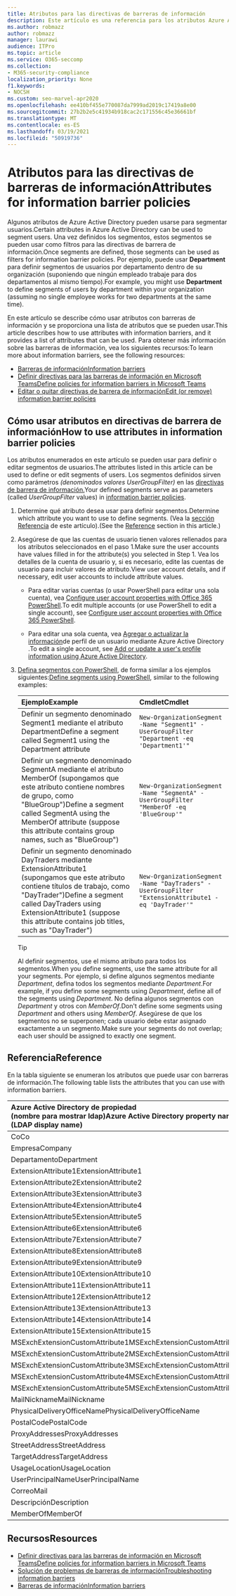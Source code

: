 ```yaml
---
title: Atributos para las directivas de barreras de información
description: Este artículo es una referencia para los atributos Azure Active Directory cuenta de usuario que puede usar para definir segmentos de barrera de información.
ms.author: robmazz
author: robmazz
manager: laurawi
audience: ITPro
ms.topic: article
ms.service: O365-seccomp
ms.collection:
- M365-security-compliance
localization_priority: None
f1.keywords:
- NOCSH
ms.custom: seo-marvel-apr2020
ms.openlocfilehash: ee410bf455e770087da7999ad2019c17419a8e00
ms.sourcegitcommit: 27b2b2e5c41934b918cac2c171556c45e36661bf
ms.translationtype: MT
ms.contentlocale: es-ES
ms.lasthandoff: 03/19/2021
ms.locfileid: "50919736"
---
```

# <a name="attributes-for-information-barrier-policies"></a><span data-ttu-id="6080b-103">Atributos para las directivas de barreras de información</span><span class="sxs-lookup"><span data-stu-id="6080b-103">Attributes for information barrier policies</span></span>

<span data-ttu-id="6080b-104">Algunos atributos de Azure Active Directory pueden usarse para segmentar usuarios.</span><span class="sxs-lookup"><span data-stu-id="6080b-104">Certain attributes in Azure Active Directory can be used to segment users.</span></span> <span data-ttu-id="6080b-105">Una vez definidos los segmentos, estos segmentos se pueden usar como filtros para las directivas de barrera de información.</span><span class="sxs-lookup"><span data-stu-id="6080b-105">Once segments are defined, those segments can be used as filters for information barrier policies.</span></span> <span data-ttu-id="6080b-106">Por ejemplo, puede usar **Department** para definir segmentos de usuarios por departamento dentro de su organización (suponiendo que ningún empleado trabaje para dos departamentos al mismo tiempo).</span><span class="sxs-lookup"><span data-stu-id="6080b-106">For example, you might use **Department** to define segments of users by department within your organization (assuming no single employee works for two departments at the same time).</span></span>

<span data-ttu-id="6080b-107">En este artículo se describe cómo usar atributos con barreras de información y se proporciona una lista de atributos que se pueden usar.</span><span class="sxs-lookup"><span data-stu-id="6080b-107">This article describes how to use attributes with information barriers, and it provides a list of attributes that can be used.</span></span> <span data-ttu-id="6080b-108">Para obtener más información sobre las barreras de información, vea los siguientes recursos:</span><span class="sxs-lookup"><span data-stu-id="6080b-108">To learn more about information barriers, see the following resources:</span></span>

- [<span data-ttu-id="6080b-109">Barreras de información</span><span class="sxs-lookup"><span data-stu-id="6080b-109">Information barriers</span></span>](information-barriers.md)
- [<span data-ttu-id="6080b-110">Definir directivas para las barreras de información en Microsoft Teams</span><span class="sxs-lookup"><span data-stu-id="6080b-110">Define policies for information barriers in Microsoft Teams</span></span>](information-barriers-policies.md)
- [<span data-ttu-id="6080b-111">Editar o quitar directivas de barrera de información</span><span class="sxs-lookup"><span data-stu-id="6080b-111">Edit (or remove) information barrier policies</span></span>](information-barriers-edit-segments-policies.md)

## <a name="how-to-use-attributes-in-information-barrier-policies"></a><span data-ttu-id="6080b-112">Cómo usar atributos en directivas de barrera de información</span><span class="sxs-lookup"><span data-stu-id="6080b-112">How to use attributes in information barrier policies</span></span>

<span data-ttu-id="6080b-113">Los atributos enumerados en este artículo se pueden usar para definir o editar segmentos de usuarios.</span><span class="sxs-lookup"><span data-stu-id="6080b-113">The attributes listed in this article can be used to define or edit segments of users.</span></span> <span data-ttu-id="6080b-114">Los segmentos definidos sirven como parámetros *(denominados valores UserGroupFilter)* en las [directivas de barrera de información.](information-barriers-policies.md)</span><span class="sxs-lookup"><span data-stu-id="6080b-114">Your defined segments serve as parameters (called *UserGroupFilter* values) in [information barrier policies](information-barriers-policies.md).</span></span>

1. <span data-ttu-id="6080b-115">Determine qué atributo desea usar para definir segmentos.</span><span class="sxs-lookup"><span data-stu-id="6080b-115">Determine which attribute you want to use to define segments.</span></span> <span data-ttu-id="6080b-116">(Vea la [sección Referencia](#reference) de este artículo).</span><span class="sxs-lookup"><span data-stu-id="6080b-116">(See the [Reference](#reference) section in this article.)</span></span>

2. <span data-ttu-id="6080b-117">Asegúrese de que las cuentas de usuario tienen valores rellenados para los atributos seleccionados en el paso 1.</span><span class="sxs-lookup"><span data-stu-id="6080b-117">Make sure the user accounts have values filled in for the attribute(s) you selected in Step 1.</span></span> <span data-ttu-id="6080b-118">Vea los detalles de la cuenta de usuario y, si es necesario, edite las cuentas de usuario para incluir valores de atributo.</span><span class="sxs-lookup"><span data-stu-id="6080b-118">View user account details, and if necessary, edit user accounts to include attribute values.</span></span> 

    - <span data-ttu-id="6080b-119">Para editar varias cuentas (o usar PowerShell para editar una sola cuenta), vea [Configure user account properties with Office 365 PowerShell](../enterprise/configure-user-account-properties-with-microsoft-365-powershell.md).</span><span class="sxs-lookup"><span data-stu-id="6080b-119">To edit multiple accounts (or use PowerShell to edit a single account), see [Configure user account properties with Office 365 PowerShell](../enterprise/configure-user-account-properties-with-microsoft-365-powershell.md).</span></span>

    - <span data-ttu-id="6080b-120">Para editar una sola cuenta, vea [Agregar o actualizar la información](/azure/active-directory/fundamentals/active-directory-users-profile-azure-portal)de perfil de un usuario mediante Azure Active Directory .</span><span class="sxs-lookup"><span data-stu-id="6080b-120">To edit a single account, see [Add or update a user's profile information using Azure Active Directory](/azure/active-directory/fundamentals/active-directory-users-profile-azure-portal).</span></span>

3. <span data-ttu-id="6080b-121">[Defina segmentos con PowerShell](information-barriers-policies.md#define-segments-using-powershell), de forma similar a los ejemplos siguientes:</span><span class="sxs-lookup"><span data-stu-id="6080b-121">[Define segments using PowerShell](information-barriers-policies.md#define-segments-using-powershell), similar to the following examples:</span></span>

    |<span data-ttu-id="6080b-122">**Ejemplo**</span><span class="sxs-lookup"><span data-stu-id="6080b-122">**Example**</span></span>|<span data-ttu-id="6080b-123">**Cmdlet**</span><span class="sxs-lookup"><span data-stu-id="6080b-123">**Cmdlet**</span></span>|
    |:----------|:---------|
    | <span data-ttu-id="6080b-124">Definir un segmento denominado Segment1 mediante el atributo Department</span><span class="sxs-lookup"><span data-stu-id="6080b-124">Define a segment called Segment1 using the Department attribute</span></span> | `New-OrganizationSegment -Name "Segment1" -UserGroupFilter "Department -eq 'Department1'"` |
    | <span data-ttu-id="6080b-125">Definir un segmento denominado SegmentA mediante el atributo MemberOf (supongamos que este atributo contiene nombres de grupo, como "BlueGroup")</span><span class="sxs-lookup"><span data-stu-id="6080b-125">Define a segment called SegmentA using the MemberOf attribute (suppose this attribute contains group names, such as "BlueGroup")</span></span> | `New-OrganizationSegment -Name "SegmentA" -UserGroupFilter "MemberOf -eq 'BlueGroup'"` |
    | <span data-ttu-id="6080b-126">Definir un segmento denominado DayTraders mediante ExtensionAttribute1 (supongamos que este atributo contiene títulos de trabajo, como "DayTrader")</span><span class="sxs-lookup"><span data-stu-id="6080b-126">Define a segment called DayTraders using ExtensionAttribute1 (suppose this attribute contains job titles, such as "DayTrader")</span></span> | `New-OrganizationSegment -Name "DayTraders" -UserGroupFilter "ExtensionAttribute1 -eq 'DayTrader'"` |

    > [!TIP]
    > <span data-ttu-id="6080b-127">Al definir segmentos, use el mismo atributo para todos los segmentos.</span><span class="sxs-lookup"><span data-stu-id="6080b-127">When you define segments, use the same attribute for all your segments.</span></span> <span data-ttu-id="6080b-128">Por ejemplo, si define algunos segmentos mediante *Department*, defina todos los segmentos mediante *Department*.</span><span class="sxs-lookup"><span data-stu-id="6080b-128">For example, if you define some segments using *Department*, define all of the segments using *Department*.</span></span> <span data-ttu-id="6080b-129">No defina algunos segmentos con *Department* y otros con *MemberOf*.</span><span class="sxs-lookup"><span data-stu-id="6080b-129">Don't define some segments using *Department* and others using *MemberOf*.</span></span> <span data-ttu-id="6080b-130">Asegúrese de que los segmentos no se superponen; cada usuario debe estar asignado exactamente a un segmento.</span><span class="sxs-lookup"><span data-stu-id="6080b-130">Make sure your segments do not overlap; each user should be assigned to exactly one segment.</span></span>

## <a name="reference"></a><span data-ttu-id="6080b-131">Referencia</span><span class="sxs-lookup"><span data-stu-id="6080b-131">Reference</span></span>

<span data-ttu-id="6080b-132">En la tabla siguiente se enumeran los atributos que puede usar con barreras de información.</span><span class="sxs-lookup"><span data-stu-id="6080b-132">The following table lists the attributes that you can use with information barriers.</span></span>

|<span data-ttu-id="6080b-133">**Azure Active Directory de propiedad <br/> (nombre para mostrar ldap)**</span><span class="sxs-lookup"><span data-stu-id="6080b-133">**Azure Active Directory property name<br/>(LDAP display name)**</span></span>|<span data-ttu-id="6080b-134">**Exchange nombre de la propiedad**</span><span class="sxs-lookup"><span data-stu-id="6080b-134">**Exchange property name**</span></span>|
|:---------------------------------------------------------------|:-------------------------|
| <span data-ttu-id="6080b-135">Co</span><span class="sxs-lookup"><span data-stu-id="6080b-135">Co</span></span> | <span data-ttu-id="6080b-136">Co</span><span class="sxs-lookup"><span data-stu-id="6080b-136">Co</span></span> |
| <span data-ttu-id="6080b-137">Empresa</span><span class="sxs-lookup"><span data-stu-id="6080b-137">Company</span></span> | <span data-ttu-id="6080b-138">Empresa</span><span class="sxs-lookup"><span data-stu-id="6080b-138">Company</span></span> |
| <span data-ttu-id="6080b-139">Departamento</span><span class="sxs-lookup"><span data-stu-id="6080b-139">Department</span></span> | <span data-ttu-id="6080b-140">Departamento</span><span class="sxs-lookup"><span data-stu-id="6080b-140">Department</span></span> |
| <span data-ttu-id="6080b-141">ExtensionAttribute1</span><span class="sxs-lookup"><span data-stu-id="6080b-141">ExtensionAttribute1</span></span> | <span data-ttu-id="6080b-142">CustomAttribute1</span><span class="sxs-lookup"><span data-stu-id="6080b-142">CustomAttribute1</span></span> |
| <span data-ttu-id="6080b-143">ExtensionAttribute2</span><span class="sxs-lookup"><span data-stu-id="6080b-143">ExtensionAttribute2</span></span> | <span data-ttu-id="6080b-144">CustomAttribute2</span><span class="sxs-lookup"><span data-stu-id="6080b-144">CustomAttribute2</span></span> |
| <span data-ttu-id="6080b-145">ExtensionAttribute3</span><span class="sxs-lookup"><span data-stu-id="6080b-145">ExtensionAttribute3</span></span> | <span data-ttu-id="6080b-146">CustomAttribute3</span><span class="sxs-lookup"><span data-stu-id="6080b-146">CustomAttribute3</span></span> |
| <span data-ttu-id="6080b-147">ExtensionAttribute4</span><span class="sxs-lookup"><span data-stu-id="6080b-147">ExtensionAttribute4</span></span> | <span data-ttu-id="6080b-148">CustomAttribute4</span><span class="sxs-lookup"><span data-stu-id="6080b-148">CustomAttribute4</span></span> |
| <span data-ttu-id="6080b-149">ExtensionAttribute5</span><span class="sxs-lookup"><span data-stu-id="6080b-149">ExtensionAttribute5</span></span> | <span data-ttu-id="6080b-150">CustomAttribute5</span><span class="sxs-lookup"><span data-stu-id="6080b-150">CustomAttribute5</span></span> |
| <span data-ttu-id="6080b-151">ExtensionAttribute6</span><span class="sxs-lookup"><span data-stu-id="6080b-151">ExtensionAttribute6</span></span> | <span data-ttu-id="6080b-152">CustomAttribute6</span><span class="sxs-lookup"><span data-stu-id="6080b-152">CustomAttribute6</span></span> |
| <span data-ttu-id="6080b-153">ExtensionAttribute7</span><span class="sxs-lookup"><span data-stu-id="6080b-153">ExtensionAttribute7</span></span> | <span data-ttu-id="6080b-154">CustomAttribute7</span><span class="sxs-lookup"><span data-stu-id="6080b-154">CustomAttribute7</span></span> |
| <span data-ttu-id="6080b-155">ExtensionAttribute8</span><span class="sxs-lookup"><span data-stu-id="6080b-155">ExtensionAttribute8</span></span> | <span data-ttu-id="6080b-156">CustomAttribute8</span><span class="sxs-lookup"><span data-stu-id="6080b-156">CustomAttribute8</span></span> |
| <span data-ttu-id="6080b-157">ExtensionAttribute9</span><span class="sxs-lookup"><span data-stu-id="6080b-157">ExtensionAttribute9</span></span> | <span data-ttu-id="6080b-158">CustomAttribute9</span><span class="sxs-lookup"><span data-stu-id="6080b-158">CustomAttribute9</span></span> |
| <span data-ttu-id="6080b-159">ExtensionAttribute10</span><span class="sxs-lookup"><span data-stu-id="6080b-159">ExtensionAttribute10</span></span> | <span data-ttu-id="6080b-160">CustomAttribute10</span><span class="sxs-lookup"><span data-stu-id="6080b-160">CustomAttribute10</span></span> |
| <span data-ttu-id="6080b-161">ExtensionAttribute11</span><span class="sxs-lookup"><span data-stu-id="6080b-161">ExtensionAttribute11</span></span> | <span data-ttu-id="6080b-162">CustomAttribute11</span><span class="sxs-lookup"><span data-stu-id="6080b-162">CustomAttribute11</span></span> |
| <span data-ttu-id="6080b-163">ExtensionAttribute12</span><span class="sxs-lookup"><span data-stu-id="6080b-163">ExtensionAttribute12</span></span> | <span data-ttu-id="6080b-164">CustomAttribute12</span><span class="sxs-lookup"><span data-stu-id="6080b-164">CustomAttribute12</span></span> |
| <span data-ttu-id="6080b-165">ExtensionAttribute13</span><span class="sxs-lookup"><span data-stu-id="6080b-165">ExtensionAttribute13</span></span> | <span data-ttu-id="6080b-166">CustomAttribute13</span><span class="sxs-lookup"><span data-stu-id="6080b-166">CustomAttribute13</span></span> |
| <span data-ttu-id="6080b-167">ExtensionAttribute14</span><span class="sxs-lookup"><span data-stu-id="6080b-167">ExtensionAttribute14</span></span> | <span data-ttu-id="6080b-168">CustomAttribute14</span><span class="sxs-lookup"><span data-stu-id="6080b-168">CustomAttribute14</span></span> |
| <span data-ttu-id="6080b-169">ExtensionAttribute15</span><span class="sxs-lookup"><span data-stu-id="6080b-169">ExtensionAttribute15</span></span> | <span data-ttu-id="6080b-170">CustomAttribute15</span><span class="sxs-lookup"><span data-stu-id="6080b-170">CustomAttribute15</span></span> |
| <span data-ttu-id="6080b-171">MSExchExtensionCustomAttribute1</span><span class="sxs-lookup"><span data-stu-id="6080b-171">MSExchExtensionCustomAttribute1</span></span> | <span data-ttu-id="6080b-172">ExtensionCustomAttribute1</span><span class="sxs-lookup"><span data-stu-id="6080b-172">ExtensionCustomAttribute1</span></span> |
| <span data-ttu-id="6080b-173">MSExchExtensionCustomAttribute2</span><span class="sxs-lookup"><span data-stu-id="6080b-173">MSExchExtensionCustomAttribute2</span></span> | <span data-ttu-id="6080b-174">ExtensionCustomAttribute2</span><span class="sxs-lookup"><span data-stu-id="6080b-174">ExtensionCustomAttribute2</span></span> |
| <span data-ttu-id="6080b-175">MSExchExtensionCustomAttribute3</span><span class="sxs-lookup"><span data-stu-id="6080b-175">MSExchExtensionCustomAttribute3</span></span> | <span data-ttu-id="6080b-176">ExtensionCustomAttribute3</span><span class="sxs-lookup"><span data-stu-id="6080b-176">ExtensionCustomAttribute3</span></span> |
| <span data-ttu-id="6080b-177">MSExchExtensionCustomAttribute4</span><span class="sxs-lookup"><span data-stu-id="6080b-177">MSExchExtensionCustomAttribute4</span></span> | <span data-ttu-id="6080b-178">ExtensionCustomAttribute4</span><span class="sxs-lookup"><span data-stu-id="6080b-178">ExtensionCustomAttribute4</span></span> |
| <span data-ttu-id="6080b-179">MSExchExtensionCustomAttribute5</span><span class="sxs-lookup"><span data-stu-id="6080b-179">MSExchExtensionCustomAttribute5</span></span> | <span data-ttu-id="6080b-180">ExtensionCustomAttribute5</span><span class="sxs-lookup"><span data-stu-id="6080b-180">ExtensionCustomAttribute5</span></span> |
| <span data-ttu-id="6080b-181">MailNickname</span><span class="sxs-lookup"><span data-stu-id="6080b-181">MailNickname</span></span> | <span data-ttu-id="6080b-182">Alias</span><span class="sxs-lookup"><span data-stu-id="6080b-182">Alias</span></span> |
| <span data-ttu-id="6080b-183">PhysicalDeliveryOfficeName</span><span class="sxs-lookup"><span data-stu-id="6080b-183">PhysicalDeliveryOfficeName</span></span> | <span data-ttu-id="6080b-184">Office</span><span class="sxs-lookup"><span data-stu-id="6080b-184">Office</span></span> |
| <span data-ttu-id="6080b-185">PostalCode</span><span class="sxs-lookup"><span data-stu-id="6080b-185">PostalCode</span></span> | <span data-ttu-id="6080b-186">PostalCode</span><span class="sxs-lookup"><span data-stu-id="6080b-186">PostalCode</span></span> |
| <span data-ttu-id="6080b-187">ProxyAddresses</span><span class="sxs-lookup"><span data-stu-id="6080b-187">ProxyAddresses</span></span> | <span data-ttu-id="6080b-188">EmailAddresses</span><span class="sxs-lookup"><span data-stu-id="6080b-188">EmailAddresses</span></span> |
| <span data-ttu-id="6080b-189">StreetAddress</span><span class="sxs-lookup"><span data-stu-id="6080b-189">StreetAddress</span></span> | <span data-ttu-id="6080b-190">StreetAddress</span><span class="sxs-lookup"><span data-stu-id="6080b-190">StreetAddress</span></span> |
| <span data-ttu-id="6080b-191">TargetAddress</span><span class="sxs-lookup"><span data-stu-id="6080b-191">TargetAddress</span></span> | <span data-ttu-id="6080b-192">ExternalEmailAddress</span><span class="sxs-lookup"><span data-stu-id="6080b-192">ExternalEmailAddress</span></span> |
| <span data-ttu-id="6080b-193">UsageLocation</span><span class="sxs-lookup"><span data-stu-id="6080b-193">UsageLocation</span></span> | <span data-ttu-id="6080b-194">UsageLocation</span><span class="sxs-lookup"><span data-stu-id="6080b-194">UsageLocation</span></span> |
| <span data-ttu-id="6080b-195">UserPrincipalName</span><span class="sxs-lookup"><span data-stu-id="6080b-195">UserPrincipalName</span></span> | <span data-ttu-id="6080b-196">UserPrincipalName</span><span class="sxs-lookup"><span data-stu-id="6080b-196">UserPrincipalName</span></span> |
| <span data-ttu-id="6080b-197">Correo</span><span class="sxs-lookup"><span data-stu-id="6080b-197">Mail</span></span> | <span data-ttu-id="6080b-198">WindowsEmailAddress</span><span class="sxs-lookup"><span data-stu-id="6080b-198">WindowsEmailAddress</span></span> |
| <span data-ttu-id="6080b-199">Descripción</span><span class="sxs-lookup"><span data-stu-id="6080b-199">Description</span></span> | <span data-ttu-id="6080b-200">Descripción</span><span class="sxs-lookup"><span data-stu-id="6080b-200">Description</span></span> |
| <span data-ttu-id="6080b-201">MemberOf</span><span class="sxs-lookup"><span data-stu-id="6080b-201">MemberOf</span></span> | <span data-ttu-id="6080b-202">MemberOfGroup</span><span class="sxs-lookup"><span data-stu-id="6080b-202">MemberOfGroup</span></span> |

## <a name="resources"></a><span data-ttu-id="6080b-203">Recursos</span><span class="sxs-lookup"><span data-stu-id="6080b-203">Resources</span></span>

- [<span data-ttu-id="6080b-204">Definir directivas para las barreras de información en Microsoft Teams</span><span class="sxs-lookup"><span data-stu-id="6080b-204">Define policies for information barriers in Microsoft Teams</span></span>](information-barriers-policies.md)
- [<span data-ttu-id="6080b-205">Solución de problemas de barreras de información</span><span class="sxs-lookup"><span data-stu-id="6080b-205">Troubleshooting information barriers</span></span>](information-barriers-troubleshooting.md)
- [<span data-ttu-id="6080b-206">Barreras de información</span><span class="sxs-lookup"><span data-stu-id="6080b-206">Information barriers</span></span>](information-barriers.md)
